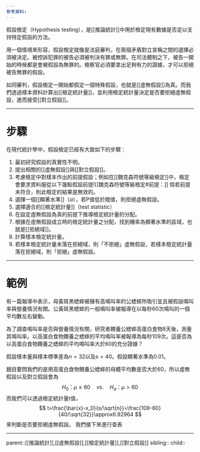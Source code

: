 ```yaml
---
參考資料:
---
```

假設檢定（Hypothesis testing），是[[推論統計]]中用於檢定現有數據是否足以支持特定假設的方法。

用一個情境來形容，假設檢定就像是法庭審判，在兩個矛盾對立宣稱之間的選擇必須被決定。被控訴犯罪的被告必須被判決有罪或無罪。在司法體制之下，被告一開始的時候都是會被假設為無罪的。檢察官必須要拿出足夠有力的證據，才可以拒絕被告無罪的假設。

如同審判，假設檢定一開始都假定一個特殊假設，也就是[[虛無假設]]為真。而我們透過樣本資料計算出[[檢定統計量]]，並利用檢定統計量決定是否要拒絕虛無假設，進而接受[[對立假設]]。
- - -
# 步驟
在現代統計學中，假設檢定已經有大致如下的步驟：
1. 最初研究假設的真實性不明。
2. 提出相關的[[虛無假設]]與[[對立假設]]。
3. 考慮檢定中對樣本作出的前提假設；例如在[[魏克森符號等級檢定]]中，檢定會要求資料服從以下幾點假設前提![[魏克森符號等級檢定#前提：]]
	倘若前提未符合，則此檢定的結果是無效的。
4. 選擇一個[[顯著水準]]（$\alpha$），若P值低於閥值，則拒絕虛無假設。
5. 選擇適合的[[檢定統計量]]（test statistic）
6. 在設定虛無假設為真的前提下推導檢定統計量的分配。
7. 根據在虛無假設成立時的檢定統計量之分配，找到機率為顯著水準的區域，也就是[[拒絕域]]。
8. 計算樣本檢定統計量。
9. 若樣本檢定統計量未落在拒絕域，則「不拒絕」虛無假設，若樣本檢定統計量落在拒絕域，則「拒絕」虛無假設。
- - -
# 範例
有一篇報導中表示，母黃斑黑蟋蟀被擁有高鳴叫率的公蟋蟀所吸引並且被假設鳴叫率與營養情況有關。公黃斑黑蟋蟀的一般鳴叫率被報導在以每秒60次鳴叫的一個平均數左右變動。

為了調查鳴叫率是否與營養情況有關，研究者餵養公蟋蟀高蛋白食物8天後，測量其鳴叫率。以高蛋白食物餵養之蟋蟀的平均鳴叫率被報導為每秒109次。這是否為以高蛋白食物餵養之蟋蟀的平均鳴叫率大於60的充分證據？

假設樣本量與樣本標準差為$n=32$以及$s=40$。假設顯著水準為0.01。

題目要問我們的是用高蛋白食物餵養公蟋蟀的母體平均數是否大於60，所以虛無假設以及對立假設會為
$$
H_0：\mu\leq60\quad vs.\quad H_a：\mu>60
$$
而我們可以透過檢定統計量t值，
$$
t=\frac{\bar{x}-x_0}{s/\sqrt{n}}=\frac{109-60}{40/\sqrt{32}}\approx6.92964
$$
來判斷是否要拒絕虛無假設。
我們接下來進行查表

- - -
parent::[[推論統計]],[[虛無假設]],[[檢定統計量]],[[對立假設]]
sibling::
child::